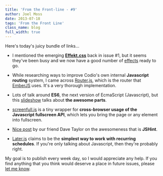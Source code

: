 ```yaml
---
title: 'From the Front-line - #9'
author: Joel Moss
date: 2013-07-18
tags: 'From the Front Line'
class_name: blog
full_width: true
---
```


Here's today's juicy bundle of links...

 - I mentioned the emerging **[Effekt.css](http://h5bp.github.io/Effeckt.css/dist/)** back in issue #1, but it seems they've been busy and we now have a good number of [effects](http://h5bp.github.io/Effeckt.css/dist/) ready to go.

 - While researching ways to improve Codio's own internal **Javascript routing** system, I came across [Router.js](https://github.com/tildeio/router.js), which is the router that [EmberJS](http://emberjs.com/) uses. It's a very thorough implementation.

 - Lots of talk around **ES6**, the next version of EcmaScript (Javascript), but this [slideshow](http://www.slideshare.net/domenicdenicola/es6-the-awesome-parts) talks about **the awesome parts**.

 - [screenfull.js](https://github.com/sindresorhus/screenfull.js) is a tiny wrapper for **cross-browser usage of the Javascript fullscreen API**, which lets you bring the page or any element into fullscreen.

 - [Nice post](http://the-taylors.org/blog/2013/07/01/how-will-i-keep-javascript-code-quality-hight-jshint/) by our friend Dave Taylor on the awesomeness that is **JSHint**.

 - [Later.js](http://bunkat.github.io/later/) claims to be the **simplest way to work with recurring schedules**. If you're only talking about Javascript, then they're probably right.

My goal is to publish every week day, so I would appreciate any help. If you find anything that you think would deserve a place in future issues, please [let me know](mailto:jmoss@codio.com).
